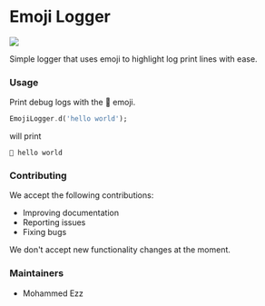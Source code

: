 # Emoji Logger

<a href="https://pluralsight.com"><img src="https://img.shields.io/badge/Pluralsight-Developing%20Packages%20Flutter-blue"></a>

Simple logger that uses emoji to
highlight log print lines with ease.

### Usage

Print debug logs with the  🐛 emoji.

```dart
EmojiLogger.d('hello world');
```
will print
```
🐞 hello world
```

### Contributing

We accept the following contributions:

* Improving documentation
* Reporting issues
* Fixing bugs

We don't accept new functionality changes at the moment.

### Maintainers

* Mohammed Ezz
